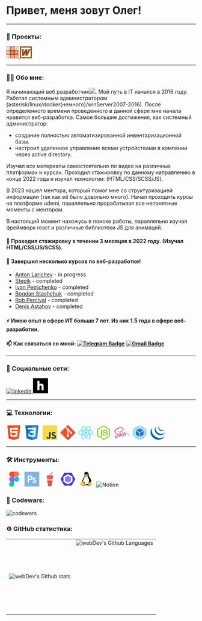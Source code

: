 
# Привет, меня зовут Олег!

---

### 🚀 Проекты:

<div id="games">
  <a href="https://ercera.github.io/2048-game" target="_blank">
  <img src="assets/games/2048-game.png" width="32" height="32" alt="2048-game" />
  </a>
  <a href="https://ercera.github.io/Wordle" target="_blank">
  <img src="assets/games/wordle-game.png" width="32" height="32" alt="Wordle" />
  </a>

</div>

---

### :man_technologist: Обо мне:

Я начинающий веб разработчик<img src="https://media.giphy.com/media/WUlplcMpOCEmTGBtBW/giphy.gif" width="30px">. 
Мой путь в IT начался в 2016 году. Работал системным администратором (asterisk/linux/docker(немного)/winServer2007-2016). После определенного времени проведенного в данной сфере мне начала нравится веб-разработка. 
Самое большие достижения, как системный администратор: 
- создание полностью автоматизированной инвентаризационной базы.
- настроил удаленное управление всеми устройствами в компании через active directory.
  
Изучал все материалы самостоятельно по видео на различных платформах и курсах. 
Проходил стажировку по данному направлению в конце 2022 года и изучал технологии: (HTML/CSS/SCSS/JS).

В 2023 нашел ментора, который помог мне со структуризацией информации (так как её было довольно много). 
Начал проходить курсы на платформе udemi, параллельно прорабатывая все непонятные моменты с ментором.

В настоящий момент нахожусь в поиске работы, параллельно изучая фреймворк react и различные библиотеки JS для анимаций.

#### :telescope: Проходил стажировку в течении 3 месяцев в 2022 году. (Изучал HTML/CSS/JS/SCSS).

#### :seedling: Завершил несколько курсов по веб-разработке!
- [Anton Larichev](https://www.udemy.com/course/react-nextjs) - in progress
- [Stepik](https://stepik.org/course/38218/promo#toc?auth=login) - completed
- [Ivan Petrichenko](https://www.udemy.com/course/javascript_full) - completed
- [Bogdan Stashchuk](https://www.udemy.com/course/javascript-ru) - completed
- [Rob Percival](https://www.udemy.com/course/the-complete-web-developer-course-2-russian) - completed
- [Denis Astahov](https://www.udemy.com/course/linux-lpi) - completed

#### :zap: Имею опыт в сфере ИТ больше 7 лет. Из них 1.5 года в сфере веб-разработки.

#### :mailbox: Как связаться со мной: [![Telegram Badge](https://img.shields.io/badge/-shaliukovoleg-blue?style=flat&logo=Telegram&logoColor=white)](https://t.me/cloudhermit) [![Gmail Badge](https://img.shields.io/badge/-Gmail-red?style=flat&logo=Gmail&logoColor=white)](mailto:imaginationenclave@gmail.com)

---

### 🤝 Социальные сети:

  <div id="badges">
    <a href="https://www.linkedin.com/in/%D0%B0%D0%BB%D0%B5%D0%BA%D1%81%D0%B5%D0%B9-%D1%84%D0%B8%D0%BB%D0%B8%D0%BC%D0%BE%D0%BD%D0%BE%D0%B2-2a0b07257/" target="_blank">
      <img src="https://cdn-icons-png.flaticon.com/512/2504/2504799.png" width="40" height="40" alt="linkedin" />
    </a>
    <a href="https://career.habr.com/shalyukov-oleg" target="_blank">
      <img src="assets/icons/Habr.svg" width="40" height="40" alt="habr"/>
    </a>
  </div>

---

### 💻 Технологии:

<div>
  <img src="https://github.com/devicons/devicon/blob/master/icons/html5/html5-original.svg" title="html5" alt="html5" width="40" height="40"/>&nbsp
  <img src="https://github.com/devicons/devicon/blob/master/icons/css3/css3-original.svg" title="css" alt="css" width="40" height="40"/>&nbsp
  <img src="https://github.com/devicons/devicon/blob/master/icons/javascript/javascript-original.svg" title="javascript" alt="javascript" width="40" height="40"/>&nbsp
  <img src="https://github.com/devicons/devicon/blob/master/icons/git/git-original.svg" title="git" alt="git" width="40" height="40"/>&nbsp
  <img src="https://github.com/devicons/devicon/blob/master/icons/react/react-original.svg" title="reactjs" alt="reactjs" width="40" height="40"/>&nbsp
  <img src="https://github.com/devicons/devicon/blob/master/icons/nodejs/nodejs-original.svg" title="nodejs" alt="nodejs" width="40" height="40"/>&nbsp
  <img src="https://github.com/devicons/devicon/blob/master/icons/sass/sass-original.svg" title="sass/scss" alt="sass/scss" width="40" height="40"/>&nbsp;
  <img src="https://github.com/devicons/devicon/blob/master/icons/webpack/webpack-original.svg" title="webpack" alt="webpack" width="40" height="40"/>&nbsp;
  <img src="https://github.com/devicons/devicon/blob/master/icons/jquery/jquery-original.svg" title="jquery" alt="jquery" width="40" height="40"/>&nbsp;
</div>

---

### 🛠 Инструменты:

<div>
  <img src="https://github.com/devicons/devicon/blob/master/icons/figma/figma-original.svg" title="figma" alt="figma" width="40" height="40"/>&nbsp;
  <img src="https://github.com/devicons/devicon/blob/master/icons/photoshop/photoshop-plain.svg" title="photoshop" alt="photoshop" width="40" height="40"/>&nbsp;
  <img src="https://github.com/devicons/devicon/blob/master/icons/gulp/gulp-plain.svg" title="gulp" alt="gulp" width="40" height="40"/>&nbsp;
  <img src="https://github.com/devicons/devicon/blob/master/icons/eslint/eslint-original.svg" title="eslint" alt="eslint" width="40" height="40"/>&nbsp;
  <img src="https://github.com/devicons/devicon/blob/master/icons/linux/linux-original.svg" title="linux" alt="linux" width="40" height="40"/>&nbsp;
  <img src="https://upload.wikimedia.org/wikipedia/commons/e/e9/Notion-logo.svg" title="Notion" alt="Notion" width="40" height="40"/>&nbsp;
</div>

### 🎯 Codewars:

![codewars](https://www.codewars.com/users/Heilagr/badges/large)

### ⚙️ GitHub статистика:

<table>
  <tr>
    <td>
      <img align="left" src="http://github-readme-streak-stats.herokuapp.com/?user=Ercera&theme=dark&background=000000" alt="webDev's Github stats" />
    </td>
    <td>
      <img height="195px" align="right" alt="webDev's Github Languages" src="https://github-readme-stats-sigma-five.vercel.app/api/top-langs/?username=Ercera&layout=compact&theme=vision-friendly-dark" />
    </td>
  </tr>
</table>
